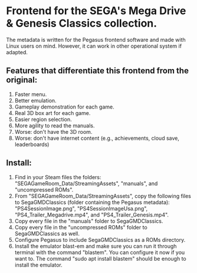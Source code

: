 # Frontend for the SEGA's Mega Drive & Genesis Classics collection.

The metadata is written for the Pegasus frontend software and made with Linux users on mind. However, it can work in other operational system if adapted.

## Features that differentiate this frontend from the original:

1. Faster menu.
2. Better emulation.
3. Gameplay demonstration for each game.
4. Real 3D box art for each game.
5. Easier region selection.
6. More agility to read the manuals.
7. Worse: don't have the 3D room.
9. Worse: don't have internet content (e.g., achievements, cloud save, leaderboards)

## Install:

1. Find in your Steam files the folders: "SEGAGameRoom_Data/StreamingAssets", "manuals", and "uncompressed ROMs".
2. From "SEGAGameRoom_Data/StreamingAssets", copy the following files to SegaGMDClassics (folder containing the Pegasus metadata): "PS4SessionImage.png", "PS4SessionImageUsa.png", "PS4_Trailer_Megadrive.mp4", and "PS4_Trailer_Genesis.mp4".
3. Copy every file in the "manuals" folder to SegaGMDClassics.
4. Copy every file in the "uncompressed ROMs" folder to SegaGMDClassics as well.
5. Configure Pegasus to include SegaGMDClassics as a ROMs directory.
6. Install the emulator blast-em and make sure you can run it through terminal with the command "blastem". You can configure it now if you want to. The command "sudo apt install blastem" should be enough to install the emulator.

